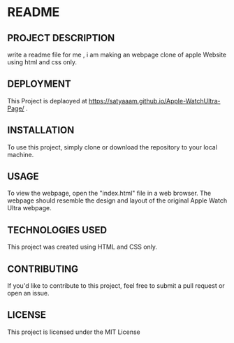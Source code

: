 # README
## PROJECT DESCRIPTION
write a readme file for me , i am making an webpage clone of apple Website using html and css only.
## DEPLOYMENT
This Project is deplaoyed at  https://satyaaam.github.io/Apple-WatchUltra-Page/  .
## INSTALLATION
To use this project, simply clone or download the repository to your local machine.
## USAGE
To view the webpage, open the "index.html" file in a web browser. The webpage should resemble the design and layout of the original Apple Watch Ultra webpage.
## TECHNOLOGIES USED
This project was created using HTML and CSS only.
## CONTRIBUTING
If you'd like to contribute to this project, feel free to submit a pull request or open an issue.
## LICENSE
This project is licensed under the MIT License